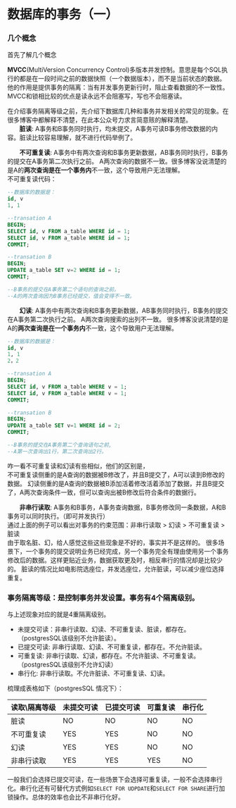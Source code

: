 # 数据库的事务（一）
### 几个概念
首先了解几个概念

 **MVCC**(MultiVersion Concurrency Control)多版本并发控制。意思是每个SQL执行的都是在一段时间之前的数据快照（一个数据版本），而不是当前状态的数据。他的作用是提供事务的隔离：当有并发事务更新行时，阻止查看数据的不一致性。MVCC和锁相比较的优点是读永远不会阻塞写，写也不会阻塞读。
  
在介绍事务隔离等级之前，先介绍下数据库几种和事务并发相关的常见的现象。在很多博客中都解释不清楚，在此本公众号力求言简意赅的解释清楚。  
&nbsp;&nbsp;&nbsp;&nbsp;&nbsp;&nbsp;&nbsp;**脏读**: A事务和B事务同时执行，均未提交，A事务可读B事务修改数据的内容。脏读比较容易理解，就不进行代码举例了。  

&nbsp;&nbsp;&nbsp;&nbsp;&nbsp;&nbsp;&nbsp;**不可重复读**: A事务中有两次查询和B事务更新数据，AB事务同时执行，B事务的提交在A事务第二次执行之前。 A两次查询的数据不一致。很多博客没说清楚的是A的**两次查询是在一个事务内**不一致，这个导致用户无法理解。  
不可重复读代码：
```sql
--数据库的数据是：
id, v
1, 1

--transation A
BEGIN;
SELECT id, v FROM a_table WHERE id = 1;
SELECT id, v FROM a_table WHERE id = 1;
COMMIT;

--transation B
BEGIN;
UPDATE a_table SET v=2 WHERE id = 1;
COMMIT;

--B事务的提交在A事务第二个语句的查询之前。
--A的两次查询因为B事务已经提交，值会变得不一致。
```

&nbsp;&nbsp;&nbsp;&nbsp;&nbsp;&nbsp;&nbsp;**幻读**:  A事务中有两次查询和B事务更新数据，AB事务同时执行，B事务的提交在A事务第二次执行之前。 A两次查询搜索的出列不一致。  很多博客没说清楚的是A的**两次查询是在一个事务内**不一致，这个导致用户无法理解。  
```sql
--数据库的数据是：
id, v
1, 1
2，2

--transation A
BEGIN;
SELECT id, v FROM a_table WHERE v = 1;
SELECT id, v FROM a_table WHERE v = 1;
COMMIT;

--transation B
BEGIN;
UPDATE a_table SET v=1 WHERE id = 2;
COMMIT;

--B事务的提交在A事务第二个查询语句之前, 
--A第一次查询出1行，第二次查询出2行。
```
咋一看不可重复读和幻读有些相似，他们的区别是，  
不可重复读侧重的是A查询的数据被B修改了，并且B提交了，A可以读到B修改的数据。
幻读侧重的是A查询的数据被B添加活着修改活着添加了数据，并且B提交了，A两次查询条件一致，但可以查询出被B修改后符合条件的数据行。

&nbsp;&nbsp;&nbsp;&nbsp;&nbsp;&nbsp;&nbsp;**非串行读取**:  A事务和B事务，A事务查询数据，B事务修改同一条数据，A和B事务可以同时执行。（即可并发执行）  
通过上面的例子可以看出对事务的约束范围：非串行读取 > 幻读 > 不可重复读 > 脏读  
由于取名脏、幻，给人感觉这些这些现象是不好的，事实并不是这样的。
很多场景下，一个事务的提交说明业务已经完成，另一个事务完全有理由使用另一个事务修改后的数据。这样更贴近业务，数据获取更及时，相反串行的情况却是比较少的。
脏读的情况比如电影院选座位，并发选座位，允许脏读，可以减少座位选择重复。  

### **事务隔离等级**：是控制事务并发设置。事务有4个隔离级别。
与上述现象对应的就是4重隔离级别。
* 未提交可读：非串行读取、幻读、不可重复读、脏读，都存在。（postgresSQL该级别不允许脏读）。
* 已提交可读: 非串行读取、幻读、不可重复读，都存在。不允许脏读。  
* 可重复读:  非串行读取、幻读，都存在。不允许脏读、不可重复读。（postgresSQL该级别不允许幻读）
* 串行化:  非串行读取。不允许脏读、不可重复读、幻读。  
  
梳理成表格如下（postgresSQL 情况下）：

| 读取\隔离等级 | 未提交可读 | 已提交可读 | 可重复读 | 串行化 |
|---|---|---|---|---|
| 脏读 |NO | NO | NO | NO |
| 不可重复读 | YES | YES | NO | NO |
| 幻读 | YES | YES | NO | NO |
| 非串行读取 | YES | YES | YES | NO |

一般我们会选择已提交可读，在一些场景下会选择可重复读，一般不会选择串行化。串行化还有可替代方式例如`SELECT FOR UDPDATE`和`SELECT FOR SHARE`进行加锁操作。总体的效率也会比不非串行化好。
